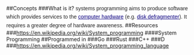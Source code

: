 ##Concepts
###What is it?
<span style="color: rgb(37, 37, 37); font-family: sans-serif; line-height: 22.3999996185303px;">systems programming aims to produce software which provides services to the&nbsp;</span><a href="https://en.wikipedia.org/wiki/Computer_hardware" title="Computer hardware" style="color: rgb(11, 0, 128); font-family: sans-serif; line-height: 22.3999996185303px; background-image: none; background-attachment: initial; background-size: initial; background-origin: initial; background-clip: initial; background-position: initial; background-repeat: initial;">computer hardware</a><span style="color: rgb(37, 37, 37); font-family: sans-serif; line-height: 22.3999996185303px;">&nbsp;(e.g.&nbsp;</span><a href="https://en.wikipedia.org/wiki/Defragmentation" title="Defragmentation" style="color: rgb(11, 0, 128); font-family: sans-serif; line-height: 22.3999996185303px; background-image: none; background-attachment: initial; background-size: initial; background-origin: initial; background-clip: initial; background-position: initial; background-repeat: initial;">disk defragmenter</a><span style="color: rgb(37, 37, 37); font-family: sans-serif; line-height: 22.3999996185303px;">). It requires a greater degree of hardware awareness.</span>
##Resources
###https://en.wikipedia.org/wiki/System_programming
####System Programming
##Programmed in
###Go
###Rust
###C++
###D
###https://en.wikipedia.org/wiki/System_programming_language
